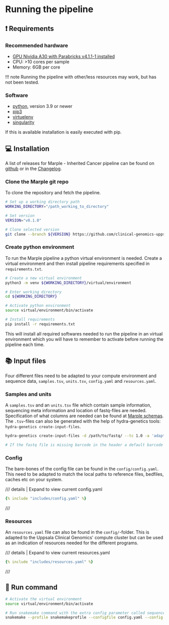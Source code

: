 # Running the pipeline
## :exclamation: Requirements

### Recommended hardware 
 - [GPU Nividia A30 with Parabricks v4.1.1-1 installed](https://docs.nvidia.com/clara/parabricks/latest/whatsnew/whatsnew4.1.1-1.html)
 - CPU: >10 cores per sample
 - Memory: 6GB per core
   
!!! note
    Running the pipeline with other/less resources may work, but has not been tested.

### Software

- [python](https://www.python.org/), version 3.9 or newer
- [pip3](https://pypi.org/project/pip/)
- [virtuelenv](https://docs.python.org/3/library/venv.html)
- [singularity](https://docs.sylabs.io/guides/3.5/user-guide/introduction.html)

If this is available installation is easily executed with pip.

## :computer: Installation
A list of releases for Marple - Inherited Cancer pipeline can be found on [github](https://github.com/clinical-genomics-uppsala/marple_rd_tc/releases) or in the [Changelog](/changelog).

### Clone the Marple git repo
To clone the repository and fetch the pipeline.
```bash
# Set up a working directory path
WORKING_DIRECTORY="/path_working_to_directory"

# Set version
VERSION="v0.1.0"

# Clone selected version
git clone --branch ${VERSION} https://github.com/clinical-genomics-uppsala/marple_rd_tc.git ${WORKING_DIRECTORY}
```

### Create python environment
To run the Marple pipeline a python virtual environment is needed. Create a virtual environment and then install pipeline requirements specified in `requirements.txt`.
```bash
# Create a new virtual environment
python3 -m venv ${WORKING_DIRECTORY}/virtual/environment

# Enter working directory
cd ${WORKING_DIRECTORY}

# Activate python environment
source virtual/environment/bin/activate

# Install requirements
pip install -r requirements.txt
```
This will install all required softwares needed to run the pipeline in an virtual environment which you will have to remember to activate before running the pipeline each time. 

## :books: Input files 
Four different files need to be adapted to your compute environment and sequence data, `samples.tsv`, `units.tsv`, `config.yaml` and `resources.yaml`.
### Samples and units
A `samples.tsv` and an `units.tsv` file which contain sample information, sequencing meta information and location of fastq-files are needed. Specification of what columns are needed can be found at [Marple schemas](https://github.com/clinical-genomics-uppsala/marple_rd_tc/tree/main/workflow/schemas). The `.tsv`-files can also be generated with the help of hydra-genetics tools: `hydra-genetics create-input-files`.

``` bash
hydra-genetics create-input-files -d /path/to/fastq/ --tc 1.0 -a 'adaptersequence1,adaptersequence2' --sample-type N  --sample-regex "^([0-9]{4})_S"

# If the fastq file is missing barcode in the header a default barcode can be set with -b NNNNNNNN
```


### Config
The bare-bones of the config file can be found in the `config/config.yaml`. This need to be adapted to match the local paths to reference files, bedfiles, caches etc on your system.


/// details | Expand to view current config.yaml
```yaml
{% include "includes/config.yaml" %}
```
///

### Resources
An `resources.yaml` file can also be found in the `config/`-folder. This is adapted to the Uppsala Clinical Genomics' compute cluster but can be used as an indication of resources needed for the different programs. 

/// details | Expand to view current resources.yaml
```yaml
{% include "includes/resources.yaml" %}
```
///


## :rocket: Run command 
```bash
# Activate the virtual environment
source virtual/environment/bin/activate

# Run snakemake command with the extra config parameter called sequenceid
snakemake --profile snakemakeprofile --configfile config.yaml --config sequenceid="230202-test" -s /path/to/marple/workflow/Snakefile

```

